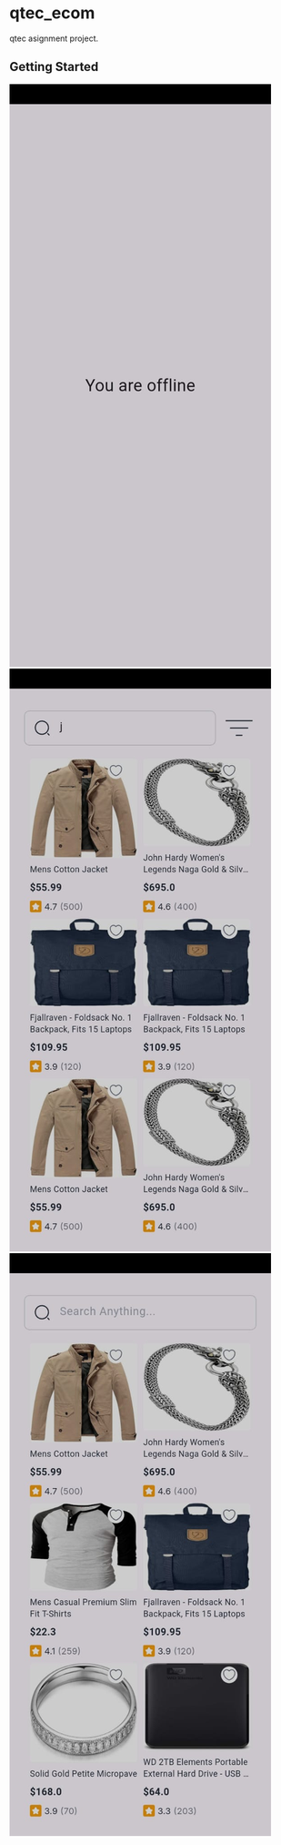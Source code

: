 # qtec_ecom

qtec asignment project.

## Getting Started


<img src="https://github.com/nazmullhossain/Qtec_Ecom/blob/main/assets/png/offline.jpg">
<img src="https://github.com/nazmullhossain/Qtec_Ecom/blob/main/assets/png/product.jpg">
<img src="https://github.com/nazmullhossain/Qtec_Ecom/blob/main/assets/png/sera.jpg">
